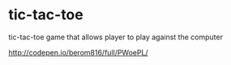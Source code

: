 # tic-tac-toe
tic-tac-toe game that allows player to play against the computer 

http://codepen.io/berom816/full/PWoePL/
